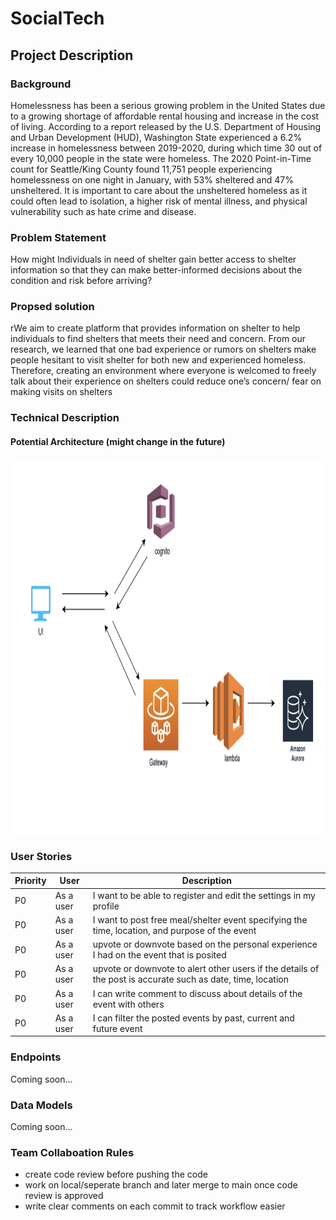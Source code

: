 # SocialTech 

## Project Description
### Background
Homelessness has been a serious growing problem in the United States due to a growing shortage of affordable rental housing and increase in the cost of living. According to a report released by the U.S. Department of Housing and Urban Development (HUD), Washington State experienced a 6.2% increase in homelessness between 2019-2020, during which time 30 out of every 10,000 people in the state were homeless. The 2020 Point-in-Time count for Seattle/King County found 11,751 people experiencing homelessness on one night in January, with 53% sheltered and 47% unsheltered. It is important to care about the unsheltered homeless as it could often lead to isolation, a higher risk of mental illness, and physical vulnerability such as hate crime and disease. 
### Problem Statement
How might Individuals in need of shelter gain better access to shelter information so that they can make better-informed decisions about the condition and risk before arriving?


### Propsed solution
rWe aim to create platform that provides information on shelter to help individuals to find shelters that meets their need and concern. From our research, we learned that one bad experience or rumors on shelters make people hesitant to visit shelter for both new and experienced homeless. Therefore, creating an environment where everyone is welcomed to freely talk about their experience on shelters could reduce one’s concern/ fear on making visits on shelters

### Technical Description
#### Potential Architecture (might change in the future)
<img src="resource/architecture_proposal.png" width="800" height="600">

### User Stories
| Priority | User | Description |
| ----------- | ----------- | ----------- |
P0 | As a user |I want to be able to register and edit the settings in my profile |
P0 | As a user |I want to post free meal/shelter event specifying the time, location, and purpose of the event |
P0 | As a user |upvote or downvote based on the personal experience I had on the event that is posited |
P0 | As a user |upvote or downvote to alert other users if the details of the post is accurate such as date, time, location |
P0 | As a user |I can write comment to discuss about details of the event with others |
P0 | As a user |I can filter the posted events by past, current and future event |


### Endpoints
Coming soon...

### Data Models
Coming soon...

### Team Collaboation Rules
- create code review before pushing the code 
- work on local/seperate branch and later merge to main once code review is approved
- write clear comments on each commit to track workflow easier
